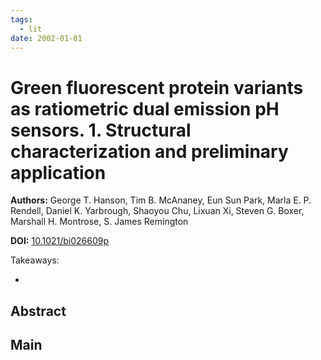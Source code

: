 ```yaml
---
tags:
  - lit
date: 2002-01-01
---
```


# Green fluorescent protein variants as ratiometric dual emission pH sensors. 1. Structural characterization and preliminary application

**Authors:** George T. Hanson, Tim B. McAnaney, Eun Sun Park, Marla E. P. Rendell, Daniel K. Yarbrough, Shaoyou Chu, Lixuan Xi, Steven G. Boxer, Marshall H. Montrose, S. James Remington

**DOI:** [10.1021/bi026609p](https://doi.org/10.1021/bi026609p)

<!-- more -->

Takeaways:

- 

## Abstract

> 

## Main





